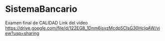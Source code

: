 # SistemaBancario
Examen final de CALIDAD
Link del video
https://drive.google.com/file/d/122EG8_1Dnm6jsvzMcdp5CIsG30HcjqAW/view?usp=sharing
